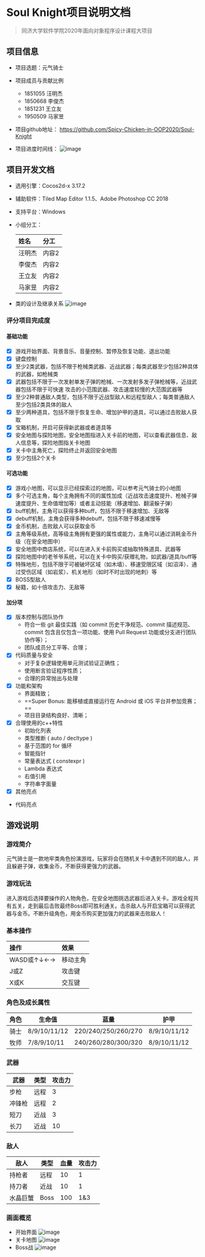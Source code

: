 # Soul Knight项目说明文档
>同济大学软件学院2020年面向对象程序设计课程大项目
## 项目信息

* 项目选题：元气骑士

* 项目成员与贡献比例   

  * 1851055 汪明杰  
  * 1850668 李俊杰  
  * 1851231 王立友  
  * 1950509 马家昱

* 项目github地址：
  <https://github.com/Spicy-Chicken-in-OOP2020/Soul-Knight>
* 项目进度时间线：
![image](https://github.com/Spicy-Chicken-in-OOP2020/Soul-Knight/blob/master/Resources/%E6%97%B6%E9%97%B4%E7%BA%BF.png)
## 项目开发文档
* 选用引擎：Cocos2d-x 3.17.2

* 辅助软件：Tiled Map Editor 1.1.5、Adobe Photoshop CC 2018

* 支持平台：Windows

* 小组分工：

  姓名    |  分工   |
  :-----|:---------------|
  汪明杰| 内容2    | 
  李俊杰| 内容2    | 
  王立友| 内容2    |
  马家昱| 内容2    | 

* 类的设计及继承关系
![image](https://github.com/Spicy-Chicken-in-OOP2020/Soul-Knight/blob/master/Resources/%E7%B1%BB%E7%9A%84%E7%BB%A7%E6%89%BF%E5%85%B3%E7%B3%BB.png)
### 评分项目完成度

#### 基础功能
   * [x] 游戏开始界⾯、背景⾳乐、⾳量控制、暂停及恢复功能、退出功能
   * [x] 键盘控制
   * [x] ⾄少2类武器，包括不限于枪械类武器、近战武器；每类武器⾄少包括2种具体的武器，如枪械类
   * [x] 武器包括不限于⼀次发射单发⼦弹的枪械、⼀次发射多发⼦弹枪械等，近战武器包括不限于可快速
         攻击的⼩范围武器、攻击速度较慢的⼤范围武器等
   * [x] ⾄少2种普通敌⼈类型，包括不限于近战型敌⼈和远程型敌⼈；每类普通敌⼈⾄少包括2类具体的敌⼈
   * [x] ⾄少两种道具，包括不限于恢复⽣命、增加护甲的道具，可以通过击败敌⼈获取
   * [x] 宝箱机制，开启可获得新武器或者道具等
   * [x] 安全地图与探险地图，安全地图指进⼊关卡前的地图，可以查看武器信息、敌⼈信息等，探险地图指关卡地图
   * [x] 关卡中主⻆死亡，探险终⽌并返回安全地图
   * [x] ⾄少包括2个关卡
   
#### 可选功能
   * [x] 游戏⼩地图，可以显示已经探索过的地图，可以参考元⽓骑⼠的⼩地图
   * [x] 多个可选主⻆，每个主⻆拥有不同的属性加成（近战攻击速度提升、枪械⼦弹速度提升、⽣命值增加等）或者主动技能（移速增加、翻滚躲⼦弹）
   * [x] buff机制，主⻆可以获得多种buff，包括不限于移速增加、⽆敌等
   * [x] debuff机制，主⻆会获得多种debuff，包括不限于移速减慢等
   * [x] ⾦币机制，击败敌⼈可以获取⾦币
   * [x] 主⻆等级系统，⾼等级主⻆拥有更强的属性或能⼒，主⻆可以通过消耗⾦币升级（在安全地图中）
   * [x] 安全地图中商店系统，可以在进⼊关卡前购买或抽取特殊道具、武器等
   * [x] 探险地图中的⽼爷爷系统，可以在关卡中购买/获赠礼物，如武器/道具/buff等
   * [x] 特殊地形，包括不限于可被破坏区域（如⽊墙）、移速受限区域（如沼泽）、通过受伤区域（如岩浆）、机关地形（如时不时出现的地刺）等
   * [x] BOSS型敌⼈
   * [x] 秘籍，如⼗倍攻击⼒、⽆敌等
   
#### 加分项
   * [x] 版本控制与团队协作
       * 符合⼀些 git 最佳实践（如 commit 历史⼲净规范、commit 描述规范、commit 包含且仅包含⼀项功能、使⽤ Pull Request 功能或分⽀进⾏团队          协作等）；
       * 团队成员分⼯平等、合理；
   * [x] 代码质量与安全
       * 对于复杂逻辑使⽤单元测试验证正确性；
       * 使⽤断⾔验证程序性质；
       * 合理的异常抛出与处理
   * [x] 功能和架构
       * 界⾯精致；
       * ==Super Bonus: 能移植或直接运⾏在 Android 或 iOS 平台并参加竞赛；==
       * 项⽬⽬录结构良好、清晰；
   * [x] 合理使用的c++特性
       * 初始化列表
       * 类型推断 ( auto / decltype )
       * 基于范围的 for 循环
       * 智能指针
       * 常量表达式 ( constexpr )
       * Lambda 表达式
       * 右值引⽤
       * 字符串字⾯量
   * [X] 其他亮点
 
 * 代码亮点
 
## 游戏说明

### 游戏简介
元气骑士是一款地牢类角色扮演游戏，玩家将会在随机关卡中遇到不同的敌人，并且躲避子弹，收集金币，不断获得更强力的武器。
### 游戏玩法
进入游戏后选择要操作的人物角色，在安全地图挑选武器后进入关卡。游戏全程共有五关，走到最后击败最终Boss即可胜利通关。击杀敌人与开启宝箱可以获得武器与金币。不断升级角色，用金币购买更加强力的武器来击败敌人！
### 基本操作

  操作    |  效果   | 
  :-----|:---------------
  WASD或↑↓←→| 移动主角 
  J或Z| 攻击键 
  X或K| 交互键
  
### 角色及成长属性  

|  角色   | 生命值  | 蓝量  | 护甲  | 
|  ----  | ----  | ----  | ----  |
| 骑士  | 8/9/10/11/12 | 220/240/250/260/270 | 8/9/10/11/12 | 
| 牧师  | 7/8/9/10/11 | 240/260/280/300/320 | 8/9/10/11/12 |

### 武器

|  武器   | 类型  | 攻击力  |
|  ----  | ----  | ----  |
| 步枪  |   远程     | 3 |
| 冲锋枪  | 远程 | 2 |
| 短刀  | 近战 | 3 |
| 长刀  | 近战 | 10 |

### 敌人

|  敌人   | 类型  | 血量  | 攻击力
|  ----  | ----  | ----  | ----  |
| 持枪者  | 远程 | 10 | 1  |
| 持刀者  | 近战 | 10|  1 |
| 水晶巨蟹  | Boss | 100 | 1&3 |


### 画面概览

* 开始界面
![image](https://github.com/Spicy-Chicken-in-OOP2020/Soul-Knight/blob/master/Resources/%E6%88%AA%E5%9B%BE1.png)
* 关卡地图
![image](https://github.com/Spicy-Chicken-in-OOP2020/Soul-Knight/blob/master/Resources/%E6%88%AA%E5%9B%BE2.png)
* Boss战
![image](https://github.com/Spicy-Chicken-in-OOP2020/Soul-Knight/blob/master/Resources/%E6%88%AA%E5%9B%BE3.png)
